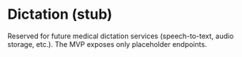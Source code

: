 # Dictation (stub)

Reserved for future medical dictation services (speech-to-text, audio storage, etc.). The MVP exposes only placeholder endpoints.
